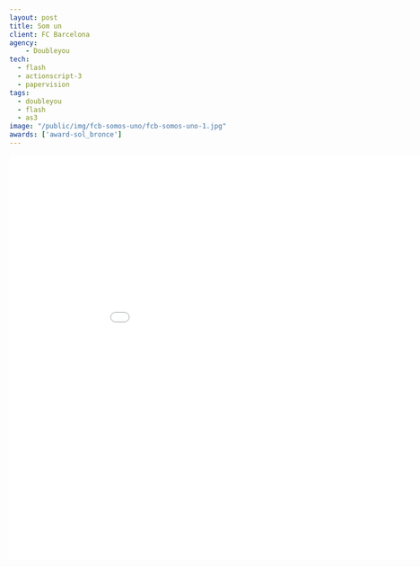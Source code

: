 ```yaml
---
layout: post
title: Som un
client: FC Barcelona
agency:
    - Doubleyou
tech:
  - flash
  - actionscript-3
  - papervision
tags:
  - doubleyou
  - flash
  - as3
image: "/public/img/fcb-somos-uno/fcb-somos-uno-1.jpg"
awards: ['award-sol_bronce']
---
```


<iframe width="960" height="720" src="//www.youtube.com/embed/nKFNOtTUxUk?rel=0&vq=hd1080" frameborder="0" allowfullscreen></iframe>
